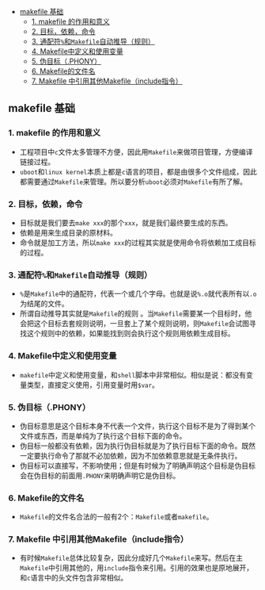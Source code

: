 - [makefile 基础](#makefile-%e5%9f%ba%e7%a1%80)
  - [1. makefile 的作用和意义](#1-makefile-%e7%9a%84%e4%bd%9c%e7%94%a8%e5%92%8c%e6%84%8f%e4%b9%89)
  - [2. 目标，依赖，命令](#2-%e7%9b%ae%e6%a0%87%e4%be%9d%e8%b5%96%e5%91%bd%e4%bb%a4)
  - [3. 通配符`%`和`Makefile`自动推导（规则）](#3-%e9%80%9a%e9%85%8d%e7%ac%a6%e5%92%8cmakefile%e8%87%aa%e5%8a%a8%e6%8e%a8%e5%af%bc%e8%a7%84%e5%88%99)
  - [4. Makefile中定义和使用变量](#4-makefile%e4%b8%ad%e5%ae%9a%e4%b9%89%e5%92%8c%e4%bd%bf%e7%94%a8%e5%8f%98%e9%87%8f)
  - [5. 伪目标（.PHONY）](#5-%e4%bc%aa%e7%9b%ae%e6%a0%87phony)
  - [6. Makefile的文件名](#6-makefile%e7%9a%84%e6%96%87%e4%bb%b6%e5%90%8d)
  - [7. Makefile 中引用其他Makefile（include指令）](#7-makefile-%e4%b8%ad%e5%bc%95%e7%94%a8%e5%85%b6%e4%bb%96makefileinclude%e6%8c%87%e4%bb%a4)



## makefile 基础
### 1. makefile 的作用和意义
+ 工程项目中`c`文件太多管理不方便，因此用`Makefile`来做项目管理，方便编译链接过程。
+ `uboot`和`linux kernel`本质上都是`c`语言的项目，都是由很多个文件组成，因此都需要通过`Makefile`来管理。所以要分析`uboot`必须对`Makefile`有所了解。

### 2. 目标，依赖，命令
+ 目标就是我们要去`make xxx`的那个`xxx`，就是我们最终要生成的东西。
+ 依赖是用来生成目录的原材料。
+ 命令就是加工方法，所以`make xxx`的过程其实就是使用命令将依赖加工成目标的过程。

### 3. 通配符`%`和`Makefile`自动推导（规则）
+ `%`是`Makefile`中的通配符，代表一个或几个字母。也就是说`%.o`就代表所有以`.o`为结尾的文件。
+ 所谓自动推导其实就是`Makefile`的规则 。当`Makefile`需要某一个目标时，他会把这个目标去套规则说明，一旦套上了某个规则说明，则`Makefile`会试图寻找这个规则中的依赖，如果能找到则会执行这个规则用依赖生成目标。


### 4. Makefile中定义和使用变量
+ `makefile`中定义和使用变量，和`shell`脚本中非常相似。相似是说：都没有变量类型，直接定义使用，引用变量时用`$var`。
  
### 5. 伪目标（.PHONY）
+ 伪目标意思是这个目标本身不代表一个文件，执行这个目标不是为了得到某个文件或东西，而是单纯为了执行这个目标下面的命令。
+ 伪目标一般都没有依赖，因为执行伪目标就是为了执行目标下面的命令。既然一定要执行命令了那就不必加依赖，因为不加依赖意思就是无条件执行。
+ 伪目标可以直接写，不影响使用；但是有时候为了明确声明这个目标是伪目标会在伪目标的前面用`.PHONY`来明确声明它是伪目标。

### 6. Makefile的文件名
+ `Makefile`的文件名合法的一般有2个：`Makefile`或者`makefile`。
  
### 7. Makefile 中引用其他Makefile（include指令）
+ 有时候`Makefile`总体比较复杂，因此分成好几个`Makefile`来写。然后在主`Makefile`中引用其他的，用`include`指令来引用。引用的效果也是原地展开，和`c`语言中的头文件包含非常相似。

